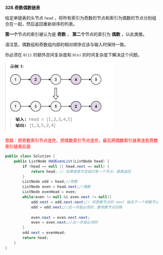 <span style="font-weight:bold;">328.奇数偶数链表</span>

给定单链表的头节点 `head` ，将所有索引为奇数的节点和索引为偶数的节点分别组合在一起，然后返回重新排序的列表。

**第一个**节点的索引被认为是 **奇数** ， **第二个**节点的索引为 **偶数** ，以此类推。

请注意，偶数组和奇数组内部的相对顺序应该与输入时保持一致。

你必须在 `O(1)` 的额外空间复杂度和 `O(n)` 的时间复杂度下解决这个问题。

![QQ_1737625937133](./3.奇偶链表.assets/QQ_1737625937133.png)

<span style="color:#FF0000;">思路：把奇数索引节点连完，把偶数索引节点连完，最后把偶数索引链表连到奇数索引链表后面</span>

```c#
public class Solution {
    public ListNode OddEvenList(ListNode head) {
        if (head == null || head.next == null) {
            return head; // 如果链表为空或只有一个节点，直接返回
        }
        ListNode odd = head;//奇数
        ListNode even = head.next;//偶数
        ListNode evenHead = even;
        while(even != null && even.next != null){
            odd.next = odd.next.next;// 将奇数节点的 next 指向下一个奇数节点
            odd = odd.next;//这一步是必须的，要奇数节点后移

            even.next = even.next.next;
            even = even.next;//这一步是必须的
        }
        odd.next = evenHead;
        return head;
    }
}
```

